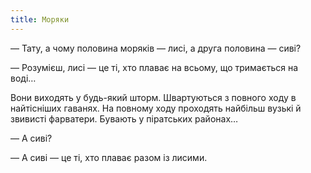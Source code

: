 ```yaml
---
title: Моряки
---
```


— Тату, а чому половина моряків — лисі, а друга половина — сиві?

— Розумієш, лисі — це ті, хто плаває на всьому, що тримається на воді… 

Вони виходять у будь-який шторм. Швартуються з повного ходу в найтісніших гаванях. На повному ходу проходять найбільш вузькі й звивисті фарватери. Бувають у піратських районах…

— А сиві?

— А сиві — це ті, хто плаває разом із лисими.

